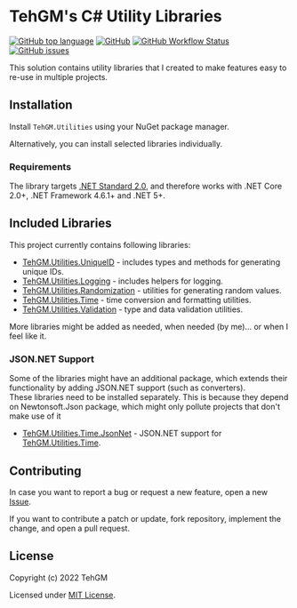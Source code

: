 # TehGM's C# Utility Libraries
[![GitHub top language](https://img.shields.io/github/languages/top/TehGM/TehGM.Utilities)](https://github.com/TehGM/TehGM.Utilities) [![GitHub](https://img.shields.io/github/license/TehGM/TehGM.Utilities)](LICENSE) [![GitHub Workflow Status](https://img.shields.io/github/workflow/status/TehGM/TehGM.Utilities/.NET%20Build)](https://github.com/TehGM/TehGM.Utilities/actions) [![GitHub issues](https://img.shields.io/github/issues/TehGM/TehGM.Utilities)](https://github.com/TehGM/TehGM.Utilities/issues)

This solution contains utility libraries that I created to make features easy to re-use in multiple projects.

## Installation
Install `TehGM.Utilities` using your NuGet package manager.

Alternatively, you can install selected libraries individually.

### Requirements
The library targets [.NET Standard 2.0](https://docs.microsoft.com/en-gb/dotnet/standard/net-standard), and therefore works with .NET Core 2.0+, .NET Framework 4.6.1+ and .NET 5+.

## Included Libraries
This project currently contains following libraries:

- [TehGM.Utilities.UniqueID](TehGM.Utilities.UniqueID) - includes types and methods for generating unique IDs.
- [TehGM.Utilities.Logging](TehGM.Utilities.Logging) - includes helpers for logging.
- [TehGM.Utilities.Randomization](TehGM.Utilities.Randomization) - utilities for generating random values.
- [TehGM.Utilities.Time](TehGM.Utilities.Time) - time conversion and formatting utilities.
- [TehGM.Utilities.Validation](TehGM.Utilities.Validation) - type and data validation utilities.

More libraries might be added as needed, when needed (by me)... or when I feel like it.

### JSON.NET Support
Some of the libraries might have an additional package, which extends their functionality by adding JSON.NET support (such as converters).  
These libraries need to be installed separately. This is because they depend on Newtonsoft.Json package, which might only pollute projects that don't make use of it

- [TehGM.Utilities.Time.JsonNet](JsonNet/TehGM.Utilities.Time.JsonNet) - JSON.NET support for [TehGM.Utilities.Time](TehGM.Utilities.Time).

## Contributing
In case you want to report a bug or request a new feature, open a new [Issue](https://github.com/TehGM/TehGM.Utilities/issues).

If you want to contribute a patch or update, fork repository, implement the change, and open a pull request.

## License
Copyright (c) 2022 TehGM 

Licensed under [MIT License](LICENSE).